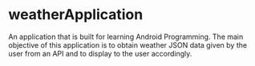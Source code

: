 # weatherApplication
An application that  is built for learning Android Programming. The main objective of this application is to obtain weather JSON data given by the user from an API and to display to the user accordingly.
